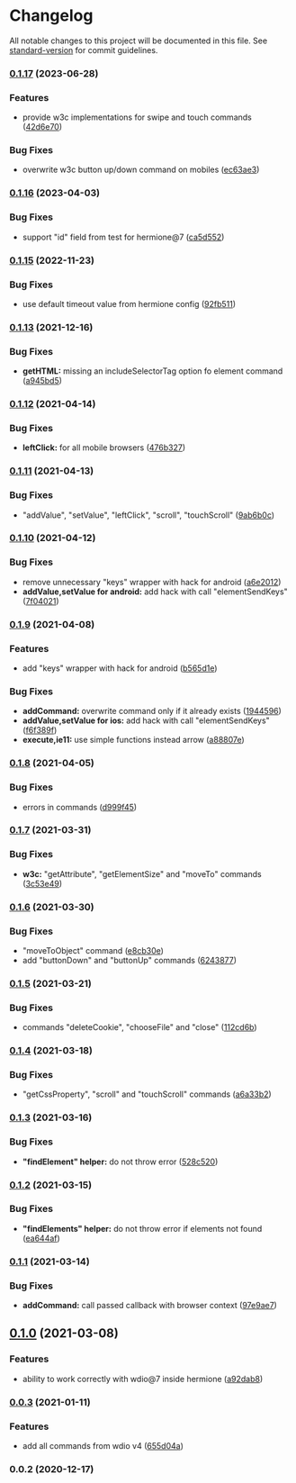 # Changelog

All notable changes to this project will be documented in this file. See [standard-version](https://github.com/conventional-changelog/standard-version) for commit guidelines.

### [0.1.17](https://github.com/gemini-testing/hermione-wdio-migrator/compare/v0.1.16...v0.1.17) (2023-06-28)


### Features

* provide w3c implementations for swipe and touch commands ([42d6e70](https://github.com/gemini-testing/hermione-wdio-migrator/commit/42d6e707217057871928519e1e46007762031d19))


### Bug Fixes

* overwrite w3c button up/down command on mobiles ([ec63ae3](https://github.com/gemini-testing/hermione-wdio-migrator/commit/ec63ae302fd6f1a6a2f1867a4b112ed3e5fb4ad8))

### [0.1.16](https://github.com/gemini-testing/hermione-wdio-migrator/compare/v0.1.15...v0.1.16) (2023-04-03)


### Bug Fixes

* support "id" field from test for hermione@7 ([ca5d552](https://github.com/gemini-testing/hermione-wdio-migrator/commit/ca5d552188de9ad355e14bd5cf643159a6cdfc7f))

### [0.1.15](https://github.com/gemini-testing/hermione-wdio-migrator/compare/v0.1.14...v0.1.15) (2022-11-23)


### Bug Fixes

* use default timeout value from hermione config ([92fb511](https://github.com/gemini-testing/hermione-wdio-migrator/commit/92fb51183adfd5e1409c1efe18ddcd5b1142e929))

### [0.1.13](https://github.com/gemini-testing/hermione-wdio-migrator/compare/v0.1.12...v0.1.13) (2021-12-16)


### Bug Fixes

* **getHTML:** missing an includeSelectorTag option fo element command ([a945bd5](https://github.com/gemini-testing/hermione-wdio-migrator/commit/a945bd5f1d3c5c267467918b82e681364a31debb))

### [0.1.12](https://github.com/gemini-testing/hermione-wdio-migrator/compare/v0.1.11...v0.1.12) (2021-04-14)


### Bug Fixes

* **leftClick:** for all mobile browsers ([476b327](https://github.com/gemini-testing/hermione-wdio-migrator/commit/476b327b0a09cd2bce1b7aac4c77026e1882e08e))

### [0.1.11](https://github.com/gemini-testing/hermione-wdio-migrator/compare/v0.1.10...v0.1.11) (2021-04-13)


### Bug Fixes

* "addValue", "setValue", "leftClick", "scroll", "touchScroll" ([9ab6b0c](https://github.com/gemini-testing/hermione-wdio-migrator/commit/9ab6b0c8266fb9e064e45dddf948fa0d5f52ac38))

### [0.1.10](https://github.com/gemini-testing/hermione-wdio-migrator/compare/v0.1.9...v0.1.10) (2021-04-12)


### Bug Fixes

* remove unnecessary "keys" wrapper with hack for android ([a6e2012](https://github.com/gemini-testing/hermione-wdio-migrator/commit/a6e20124334969739a48b37bec47f95217ba8f38))
* **addValue,setValue for android:** add hack with call "elementSendKeys" ([7f04021](https://github.com/gemini-testing/hermione-wdio-migrator/commit/7f04021a526e714392574af6a0273dee08f30fa4))

### [0.1.9](https://github.com/gemini-testing/hermione-wdio-migrator/compare/v0.1.8...v0.1.9) (2021-04-08)


### Features

* add "keys" wrapper with hack for android ([b565d1e](https://github.com/gemini-testing/hermione-wdio-migrator/commit/b565d1e78c117b294fb78fc15955dbf9fbe82814))


### Bug Fixes

* **addCommand:** overwrite command only if it already exists ([1944596](https://github.com/gemini-testing/hermione-wdio-migrator/commit/194459610957383f088d038ccd48ae680296a2ea))
* **addValue,setValue for ios:** add hack with call "elementSendKeys" ([f6f389f](https://github.com/gemini-testing/hermione-wdio-migrator/commit/f6f389f221c3e3550d6901f68bfb35123a48f8eb))
* **execute,ie11:** use simple functions instead arrow ([a88807e](https://github.com/gemini-testing/hermione-wdio-migrator/commit/a88807e6cf1734036576260430ede1860a702c11))

### [0.1.8](https://github.com/gemini-testing/hermione-wdio-migrator/compare/v0.1.7...v0.1.8) (2021-04-05)


### Bug Fixes

* errors in commands ([d999f45](https://github.com/gemini-testing/hermione-wdio-migrator/commit/d999f45d8cfc12357916a06d36ebd04fb83aecc4))

### [0.1.7](https://github.com/gemini-testing/hermione-wdio-migrator/compare/v0.1.6...v0.1.7) (2021-03-31)


### Bug Fixes

* **w3c:** "getAttribute", "getElementSize" and "moveTo" commands ([3c53e49](https://github.com/gemini-testing/hermione-wdio-migrator/commit/3c53e49fa48ffcbd64ae8e1298a1b471a2618900))

### [0.1.6](https://github.com/gemini-testing/hermione-wdio-migrator/compare/v0.1.5...v0.1.6) (2021-03-30)


### Bug Fixes

* "moveToObject" command ([e8cb30e](https://github.com/gemini-testing/hermione-wdio-migrator/commit/e8cb30e48d7bd6e0ef4ba7c271e198b386a9b93d))
* add "buttonDown" and "buttonUp" commands ([6243877](https://github.com/gemini-testing/hermione-wdio-migrator/commit/6243877f41848c07da080025b9ae870444e8291f))

### [0.1.5](https://github.com/gemini-testing/hermione-wdio-migrator/compare/v0.1.4...v0.1.5) (2021-03-21)


### Bug Fixes

* commands "deleteCookie", "chooseFile" and "close" ([112cd6b](https://github.com/gemini-testing/hermione-wdio-migrator/commit/112cd6bed5c13a70b62ece3f6384ff5d9609aa1b))

### [0.1.4](https://github.com/gemini-testing/hermione-wdio-migrator/compare/v0.1.3...v0.1.4) (2021-03-18)


### Bug Fixes

* "getCssProperty", "scroll" and "touchScroll" commands ([a6a33b2](https://github.com/gemini-testing/hermione-wdio-migrator/commit/a6a33b2952ee34bb9ce69ec12321699c92629681))

### [0.1.3](https://github.com/gemini-testing/hermione-wdio-migrator/compare/v0.1.2...v0.1.3) (2021-03-16)


### Bug Fixes

* **"findElement" helper:** do not throw error ([528c520](https://github.com/gemini-testing/hermione-wdio-migrator/commit/528c520a656258e888629b86e72a4a8429956285))

### [0.1.2](https://github.com/gemini-testing/hermione-wdio-migrator/compare/v0.1.1...v0.1.2) (2021-03-15)


### Bug Fixes

* **"findElements" helper:** do not throw error if elements not found ([ea644af](https://github.com/gemini-testing/hermione-wdio-migrator/commit/ea644aff557544239aa9d7364ca5568f78b4cc37))

### [0.1.1](https://github.com/gemini-testing/hermione-wdio-migrator/compare/v0.1.0...v0.1.1) (2021-03-14)


### Bug Fixes

* **addCommand:** call passed callback with browser context ([97e9ae7](https://github.com/gemini-testing/hermione-wdio-migrator/commit/97e9ae78b26652c8e4f676b8d69fd72f73b725df))

## [0.1.0](https://github.com/gemini-testing/hermione-wdio-migrator/compare/v0.0.3...v0.1.0) (2021-03-08)


### Features

* ability to work correctly with wdio@7 inside hermione ([a92dab8](https://github.com/gemini-testing/hermione-wdio-migrator/commit/a92dab8df16f5f073412a951dce5d7471bbd9cfe))

### [0.0.3](https://github.com/gemini-testing/hermione-wdio-migrator/compare/v0.0.2...v0.0.3) (2021-01-11)


### Features

* add all commands from wdio v4 ([655d04a](https://github.com/gemini-testing/hermione-wdio-migrator/commit/655d04a41d3a5e1fc92058d53701063608d90c74))

### 0.0.2 (2020-12-17)
